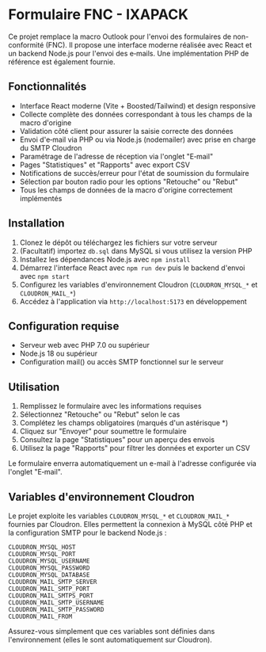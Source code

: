 # Formulaire FNC - IXAPACK

Ce projet remplace la macro Outlook pour l'envoi des formulaires de non-conformité (FNC). Il propose une interface moderne réalisée avec React et un backend Node.js pour l'envoi des e‑mails. Une implémentation PHP de référence est également fournie.


## Fonctionnalités

- Interface React moderne (Vite + Boosted/Tailwind) et design responsive
- Collecte complète des données correspondant à tous les champs de la macro d'origine
- Validation côté client pour assurer la saisie correcte des données
- Envoi d'e‑mail via PHP ou via Node.js (nodemailer) avec prise en charge du SMTP Cloudron
- Paramétrage de l'adresse de réception via l'onglet "E‑mail"
- Pages "Statistiques" et "Rapports" avec export CSV
- Notifications de succès/erreur pour l'état de soumission du formulaire
- Sélection par bouton radio pour les options "Retouche" ou "Rebut"
- Tous les champs de données de la macro d'origine correctement implémentés

## Installation

1. Clonez le dépôt ou téléchargez les fichiers sur votre serveur
2. (Facultatif) importez `db.sql` dans MySQL si vous utilisez la version PHP
3. Installez les dépendances Node.js avec `npm install`
4. Démarrez l'interface React avec `npm run dev` puis le backend d'envoi avec `npm start`
5. Configurez les variables d'environnement Cloudron (`CLOUDRON_MYSQL_*` et `CLOUDRON_MAIL_*`)
6. Accédez à l'application via `http://localhost:5173` en développement

## Configuration requise

- Serveur web avec PHP 7.0 ou supérieur
- Node.js 18 ou supérieur
- Configuration mail() ou accès SMTP fonctionnel sur le serveur

## Utilisation

1. Remplissez le formulaire avec les informations requises
2. Sélectionnez "Retouche" ou "Rebut" selon le cas
3. Complétez les champs obligatoires (marqués d'un astérisque *)
4. Cliquez sur "Envoyer" pour soumettre le formulaire
5. Consultez la page "Statistiques" pour un aperçu des envois
6. Utilisez la page "Rapports" pour filtrer les données et exporter un CSV

Le formulaire enverra automatiquement un e-mail à l'adresse configurée via l'onglet "E‑mail".

## Variables d'environnement Cloudron

Le projet exploite les variables `CLOUDRON_MYSQL_*` et `CLOUDRON_MAIL_*` fournies par Cloudron. Elles permettent la connexion à MySQL côté PHP et la configuration SMTP pour le backend Node.js :

```
CLOUDRON_MYSQL_HOST
CLOUDRON_MYSQL_PORT
CLOUDRON_MYSQL_USERNAME
CLOUDRON_MYSQL_PASSWORD
CLOUDRON_MYSQL_DATABASE
CLOUDRON_MAIL_SMTP_SERVER
CLOUDRON_MAIL_SMTP_PORT
CLOUDRON_MAIL_SMTPS_PORT
CLOUDRON_MAIL_SMTP_USERNAME
CLOUDRON_MAIL_SMTP_PASSWORD
CLOUDRON_MAIL_FROM
```

Assurez-vous simplement que ces variables sont définies dans l'environnement (elles le sont automatiquement sur Cloudron).
